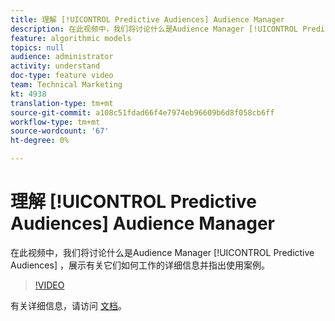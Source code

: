 ```yaml
---
title: 理解 [!UICONTROL Predictive Audiences] Audience Manager
description: 在此视频中，我们将讨论什么是Audience Manager [!UICONTROL Predictive Audiences] ，展示有关它们如何工作的详细信息并指出使用案例。
feature: algorithmic models
topics: null
audience: administrator
activity: understand
doc-type: feature video
team: Technical Marketing
kt: 4938
translation-type: tm+mt
source-git-commit: a108c51fdad66f4e7974eb96609b6d8f058cb6ff
workflow-type: tm+mt
source-wordcount: '67'
ht-degree: 0%

---
```



# 理解 [!UICONTROL Predictive Audiences] Audience Manager

在此视频中，我们将讨论什么是Audience Manager [!UICONTROL Predictive Audiences] ，展示有关它们如何工作的详细信息并指出使用案例。

>[!VIDEO](https://video.tv.adobe.com/v/33629/?quality=12)

有关详细信息，请访问 [文档](https://docs.adobe.com/content/help/en/audience-manager/user-guide/features/algorithmic-models/predictive-audiences/predictive-audiences.html)。
